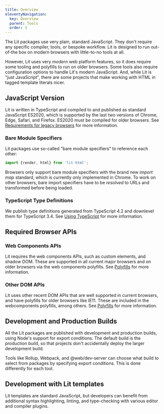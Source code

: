 ```yaml
---
title: Overview
eleventyNavigation:
  key: Overview
  parent: Tools
  order: 1
---
```


The Lit packages use very plain, standard JavaScript. They don't require any specific compiler, tools, or bespoke workflow. Lit is designed to run out-of-the box on modern browsers with little-to-no tools at all.

However, Lit uses very _modern_ web platform features, so it does require some tooling and polyfills to run on older browsers. Some tools also require configuration options to handle Lit's modern JavaScript. And, while Lit is "just JavaScript", there are some projects that make working with HTML in tagged template literals nicer.

## JavaScript Version

Lit is written in TypeScript and compiled to and published as standard JavaScript ES2020, which is supported by the last two versions of Chrome, Edge, Safari, and Firefox. ES2020 must be compiled for older browsers. See [Requirements for legacy browsers](/docs/tools/requirements/#building-for-legacy-browsers) for more information.

### Bare Module Specifiers
Lit packages use so-called "bare module specifiers" to reference each other:

```ts
import {render, html} from 'lit-html';
```

Browsers only support bare module specifiers with the brand new _import map_ standard, which is currently only implemented in Chrome. To work on other browsers, bare import specifiers have to be _resolved_ to URLs and transformed before being loaded.

### TypeScript Type Definitions

We publish type definitions generated from TypeScript 4.2 and downlevel them for TypeScript 3.4. See [Using TypeScript](/docs/tools/development/#typescript) for more information.

## Required Browser APIs

### Web Components APIs

Lit requires the web components APIs, such as custom elements, and shadow DOM. These are supported in all current major browsers and on older browsers via the web components polyfills. See [Polyfills](/docs/tools/requirements/#polyfills) for more information.

### Other DOM APIs

Lit uses other recent DOM APIs that are well supported in current browsers, and have polyfills for older browsers like IE11. These are included in the webcomponents polyfills, among others.  See [Polyfills](/docs/tools/requirements/#polyfills) for more information.

## Development and Production Builds

All the Lit packages are published with development and production builds, using Node's support for export conditions. The default build is the production build, so that projects don't accidentally deploy the larger development build.

Tools like Rollup, Webpack, and @web/dev-server can choose what build to select from packages by specifying export conditions. This is done differently for each tool.

## Development with Lit templates

Lit templates are standard JavaScript, but developers can benefit from additional syntax highlighting, linting, and type-checking with various editor and compiler plugins.
